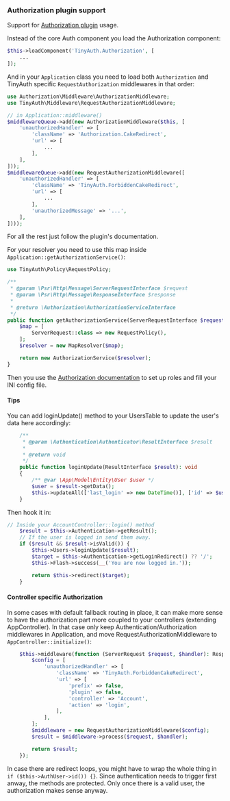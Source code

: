 ### Authorization plugin support

Support for [Authorization plugin](https://github.com/cakephp/authorization) usage.

Instead of the core Auth component you load the Authorization component:

```php
$this->loadComponent('TinyAuth.Authorization', [
    ...
]);
```

And in your `Application` class you need to load both `Authorization` and TinyAuth specific
`RequestAuthorization` middlewares in that order:

```php
use Authorization\Middleware\AuthorizationMiddleware;
use TinyAuth\Middleware\RequestAuthorizationMiddleware;

// in Application::middleware()
$middlewareQueue->add(new AuthorizationMiddleware($this, [
    'unauthorizedHandler' => [
        'className' => 'Authorization.CakeRedirect',
        'url' => [
            ...
        ],
    ],
]));
$middlewareQueue->add(new RequestAuthorizationMiddleware([
    'unauthorizedHandler' => [
        'className' => 'TinyAuth.ForbiddenCakeRedirect',
        'url' => [
            ...
        ],
        'unauthorizedMessage' => '...',
    ],
])));
```

For all the rest just follow the plugin's documentation.

For your resolver you need to use this map inside `Application::getAuthorizationService()`:
```php
use TinyAuth\Policy\RequestPolicy;

/**
 * @param \Psr\Http\Message\ServerRequestInterface $request
 * @param \Psr\Http\Message\ResponseInterface $response
 *
 * @return \Authorization\AuthorizationServiceInterface
 */
public function getAuthorizationService(ServerRequestInterface $request, ResponseInterface $response) {
    $map = [
        ServerRequest::class => new RequestPolicy(),
    ];
    $resolver = new MapResolver($map);

    return new AuthorizationService($resolver);
}
```

Then you use the [Authorization documentation](Authorization.md) to set up roles and fill your INI config file.

#### Tips

You can add loginUpdate() method to your UsersTable to update the user's data here accordingly:

```php
    /**
     * @param \Authentication\Authenticator\ResultInterface $result
     *
     * @return void
     */
    public function loginUpdate(ResultInterface $result): void
    {
        /** @var \App\Model\Entity\User $user */
        $user = $result->getData();
        $this->updateAll(['last_login' => new DateTime()], ['id' => $user->id]);
    }
```
Then hook it in:
```php
// Inside your AccountController::login() method
    $result = $this->Authentication->getResult();
    // If the user is logged in send them away.
    if ($result && $result->isValid()) {
        $this->Users->loginUpdate($result);
        $target = $this->Authentication->getLoginRedirect() ?? '/';
        $this->Flash->success(__('You are now logged in.'));

        return $this->redirect($target);
    }
```

#### Controller specific Authorization

In some cases with default fallback routing in place, it can make more sense to have the authorization part more coupled to your controllers (extending AppController).
In that case only keep Authentication/Authorization middlewares in Application, and move RequestAuthorizationMiddleware to `AppController::initialize()`:

```php
    $this->middleware(function (ServerRequest $request, $handler): ResponseInterface {
        $config = [
            'unauthorizedHandler' => [
                'className' => 'TinyAuth.ForbiddenCakeRedirect',
                'url' => [
                    'prefix' => false,
                    'plugin' => false,
                    'controller' => 'Account',
                    'action' => 'login',
                ],
            ],
        ];
        $middleware = new RequestAuthorizationMiddleware($config);
        $result = $middleware->process($request, $handler);

        return $result;
    });
```
In case there are redirect loops, you might have to wrap the whole thing in `if ($this->AuthUser->id()) {}`.
Since authentication needs to trigger first anway, the methods are protected. Only once there is a valid user, the authorization makes sense anyway.


